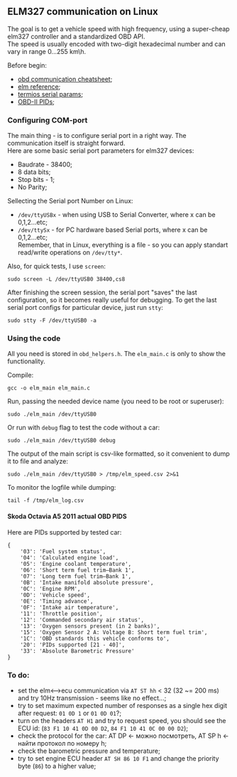 ## ELM327 communication on Linux  

The goal is to get a vehicle speed with high frequency, using a super-cheap elm327 controller and a standardized OBD API.  
The speed is usually encoded with two-digit hexadecimal number and can vary in range 0...255 km\h.  

Before begin:  
 - [obd communication cheatsheet](https://gist.github.com/gasparian/d8c24743e0e2527e2c1c3090a1bcf9df);  
 - [elm reference](https://www.elmelectronics.com/wp-content/uploads/2016/07/ELM327DS.pdf);  
 - [termios serial params](https://www.cmrr.umn.edu/~strupp/serial.html);  
 - [OBD-II PIDs](https://en.wikipedia.org/wiki/OBD-II_PIDs);  

### Configuring COM-port  

The main thing - is to configure serial port in a right way. The communication itself is straight forward.  
Here are some basic serial port parameters for elm327 devices:  
 - Baudrate - 38400; 
 - 8 data bits;  
 - Stop bits - 1;  
 - No Parity;  

Sellecting the Serial port Number on Linux:  
 - `/dev/ttyUSBx` - when using USB to Serial Converter, where x can be 0,1,2...etc;  
 - `/dev/ttySx`   - for PC hardware based Serial ports, where x can be 0,1,2...etc;  
Remember, that in Linux, everything is a file - so you can apply standart read/write operations on `/dev/tty*`.  

Also, for quick tests, I use `screen`:  
```
sudo screen -L /dev/ttyUSB0 38400,cs8
```  
After finishing the screen session, the serial port "saves" the last configuration, so it becomes really useful for debugging. To get the last serial port configs for particular device, just run `stty`:  
```
sudo stty -F /dev/ttyUSB0 -a
```  

### Using the code  

All you need is stored in `obd_helpers.h`. The `elm_main.c` is only to show the functionality.  

Compile:  
```
gcc -o elm_main elm_main.c
```  
Run, passing the needed device name (you need to be root or superuser):  
```
sudo ./elm_main /dev/ttyUSB0
```  
Or run with `debug` flag to test the code without a car:  
```
sudo ./elm_main /dev/ttyUSB0 debug
```  
The output of the main script is csv-like formatted, so it convenient to dump it to file and analyze:  
```
sudo ./elm_main /dev/ttyUSB0 > /tmp/elm_speed.csv 2>&1
```  
To monitor the logfile while dumping:  
```
tail -f /tmp/elm_log.csv
```  

#### Skoda Octavia A5 2011 actual OBD PIDS  
Here are PIDs supported by tested car:  
```
{
    '03': 'Fuel system status',
    '04': 'Calculated engine load',
    '05': 'Engine coolant temperature',
    '06': 'Short term fuel trim—Bank 1',
    '07': 'Long term fuel trim—Bank 1',
    '0B': 'Intake manifold absolute pressure',
    '0C': 'Engine RPM',
    '0D': 'Vehicle speed',
    '0E': 'Timing advance',
    '0F': 'Intake air temperature',
    '11': 'Throttle position',
    '12': 'Commanded secondary air status',
    '13': 'Oxygen sensors present (in 2 banks)',
    '15': 'Oxygen Sensor 2 A: Voltage B: Short term fuel trim',
    '1C': 'OBD standards this vehicle conforms to',
    '20': 'PIDs supported [21 - 40]',
    '33': 'Absolute Barometric Pressure'
}
```  


### To do:  
 - set the elm<-->ecu communication via `AT ST hh` < 32 (32 ~= 200 ms) and try 10Hz transmission - seems like no effect...;  
 - try to set maximum expected number of responses as a single hex digit after request: `01 0D 1` or `01 0D 01`?;   
 - turn on the headers `AT H1` and try to request speed, you should see the ECU id: (`83 F1 10 41 0D 00 D2`, `84 F1 10 41 0C 00 00 D2`);  
  - check the protocol for the car: AT DP <- можно посмотреть, AT SP h <- найти протокол по номеру h;  
  - check the barometric pressure and temperature;  
  - try to set engine ECU header `AT SH 86 10 F1` and change the priority byte (`86`) to a higher value;  
